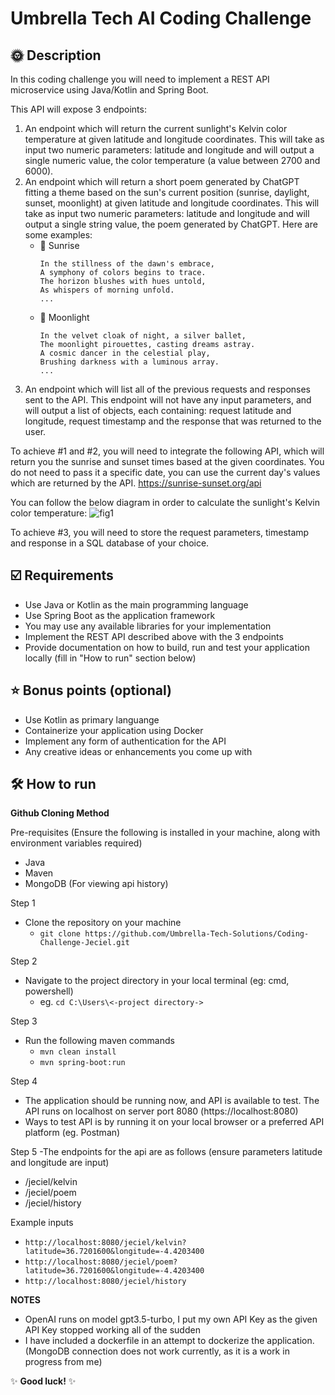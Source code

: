 # Umbrella Tech AI Coding Challenge

## 🌞 Description

In this coding challenge you will need to implement a REST API microservice using Java/Kotlin and Spring Boot.

This API will expose 3 endpoints:

1. An endpoint which will return the current sunlight's Kelvin color temperature at given latitude and longitude coordinates.
This will take as input two numeric parameters: latitude and longitude and will output a single numeric value, the color temperature (a value between 2700 and 6000).
2. An endpoint which will return a short poem generated by ChatGPT fitting a theme based on the sun's current position (sunrise, daylight, sunset, moonlight) at given latitude and longitude coordinates.
This will take as input two numeric parameters: latitude and longitude and will output a single string value, the poem generated by ChatGPT.
Here are some examples:
   - 🌅 Sunrise
     ```
     In the stillness of the dawn's embrace,
     A symphony of colors begins to trace.
     The horizon blushes with hues untold,
     As whispers of morning unfold.
     ...
   - 🎑 Moonlight
     ```
     In the velvet cloak of night, a silver ballet,
     The moonlight pirouettes, casting dreams astray.
     A cosmic dancer in the celestial play,
     Brushing darkness with a luminous array.
     ...
3. An endpoint which will list all of the previous requests and responses sent to the API.
This endpoint will not have any input parameters, and will output a list of objects, each containing: request latitude and longitude, request timestamp and the response that was returned to the user.

To achieve #1 and #2, you will need to integrate the following API, which will return you the sunrise and sunset times based at the given coordinates.
You do not need to pass it a specific date, you can use the current day's values which are returned by the API.
https://sunrise-sunset.org/api

You can follow the below diagram in order to calculate the sunlight's Kelvin color temperature:
![fig1](https://github.com/Umbrella-Tech-Solutions/Coding-Challenge/assets/58591785/5fc1d900-e224-4c96-a212-9a3ea47ea39b)

To achieve #3, you will need to store the request parameters, timestamp and response in a SQL database of your choice.

## ☑️ Requirements

- Use Java or Kotlin as the main programming language
- Use Spring Boot as the application framework
- You may use any available libraries for your implementation
- Implement the REST API described above with the 3 endpoints
- Provide documentation on how to build, run and test your application locally (fill in "How to run" section below)

## ⭐ Bonus points (optional)

- Use Kotlin as primary languange
- Containerize your application using Docker
- Implement any form of authentication for the API
- Any creative ideas or enhancements you come up with

## 🛠 How to run

**Github Cloning Method**

Pre-requisites (Ensure the following is installed in your machine, along with environment variables required)
   - Java 
   - Maven
   - MongoDB (For viewing api history)

Step 1
- Clone the repository on your machine
     - ``` git clone https://github.com/Umbrella-Tech-Solutions/Coding-Challenge-Jeciel.git ```
       
Step 2
- Navigate to the project directory in your local terminal (eg: cmd, powershell)
     - eg. ``` cd C:\Users\<-project directory-> ```

Step 3
- Run the following maven commands
     - ``` mvn clean install ```
     - ``` mvn spring-boot:run ```

Step 4
- The application should be running now, and API is available to test. The API runs on localhost on server port 8080 (https://localhost:8080)
- Ways to test API is by running it on your local browser or a preferred API platform (eg. Postman)

Step 5
-The endpoints for the api are as follows (ensure parameters latitude and longitude are input)
   - /jeciel/kelvin
   - /jeciel/poem
   - /jeciel/history

Example inputs
   - ``` http://localhost:8080/jeciel/kelvin?latitude=36.7201600&longitude=-4.4203400 ```
   - ``` http://localhost:8080/jeciel/poem?latitude=36.7201600&longitude=-4.4203400 ```
   - ``` http://localhost:8080/jeciel/history ```

**NOTES**
- OpenAI runs on model gpt3.5-turbo, I put my own API Key as the given API Key stopped working all of the sudden
- I have included a dockerfile in an attempt to dockerize the application. (MongoDB connection does not work currently, as it is a work in progress from me)

✨ **Good luck!** ✨
